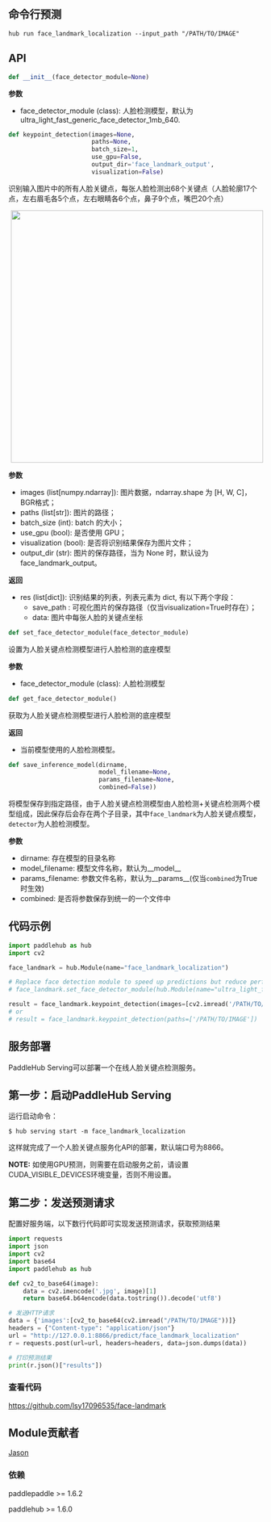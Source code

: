 ## 命令行预测

```
hub run face_landmark_localization --input_path "/PATH/TO/IMAGE"
```

## API

```python
def __init__(face_detector_module=None)
```

**参数**

* face\_detector\_module (class): 人脸检测模型，默认为 ultra\_light\_fast\_generic\_face\_detector\_1mb\_640.


```python
def keypoint_detection(images=None,
                       paths=None,
                       batch_size=1,
                       use_gpu=False,
                       output_dir='face_landmark_output',
                       visualization=False)
```

识别输入图片中的所有人脸关键点，每张人脸检测出68个关键点（人脸轮廓17个点，左右眉毛各5个点，左右眼睛各6个点，鼻子9个点，嘴巴20个点）

<p align="center">
<img src="https://paddlehub.bj.bcebos.com/resources/face_landmark.jpg"  hspace='5' width=500/> <br />
</p>

**参数**

* images (list\[numpy.ndarray\]): 图片数据，ndarray.shape 为 \[H, W, C\]，BGR格式；
* paths (list\[str\]): 图片的路径；
* batch\_size (int): batch 的大小；
* use\_gpu (bool): 是否使用 GPU；
* visualization (bool): 是否将识别结果保存为图片文件；
* output\_dir (str): 图片的保存路径，当为 None 时，默认设为face\_landmark\_output。

**返回**

* res (list\[dict\]): 识别结果的列表，列表元素为 dict, 有以下两个字段：
    * save\_path : 可视化图片的保存路径（仅当visualization=True时存在）；
    * data: 图片中每张人脸的关键点坐标


```python
def set_face_detector_module(face_detector_module)
```

设置为人脸关键点检测模型进行人脸检测的底座模型

**参数**

* face\_detector\_module (class): 人脸检测模型


```python
def get_face_detector_module()
```

获取为人脸关键点检测模型进行人脸检测的底座模型

**返回**

* 当前模型使用的人脸检测模型。

```python
def save_inference_model(dirname,
                         model_filename=None,
                         params_filename=None,
                         combined=False))
```

将模型保存到指定路径，由于人脸关键点检测模型由人脸检测+关键点检测两个模型组成，因此保存后会存在两个子目录，其中`face_landmark`为人脸关键点模型，`detector`为人脸检测模型。

**参数**

* dirname: 存在模型的目录名称
* model_filename: 模型文件名称，默认为\_\_model\_\_
* params_filename: 参数文件名称，默认为\_\_params\_\_(仅当`combined`为True时生效)
* combined: 是否将参数保存到统一的一个文件中


## 代码示例

```python
import paddlehub as hub
import cv2

face_landmark = hub.Module(name="face_landmark_localization")

# Replace face detection module to speed up predictions but reduce performance
# face_landmark.set_face_detector_module(hub.Module(name="ultra_light_fast_generic_face_detector_1mb_320"))

result = face_landmark.keypoint_detection(images=[cv2.imread('/PATH/TO/IMAGE')])
# or
# result = face_landmark.keypoint_detection(paths=['/PATH/TO/IMAGE'])
```

## 服务部署

PaddleHub Serving可以部署一个在线人脸关键点检测服务。

## 第一步：启动PaddleHub Serving

运行启动命令：
```shell
$ hub serving start -m face_landmark_localization
```

这样就完成了一个人脸关键点服务化API的部署，默认端口号为8866。

**NOTE:** 如使用GPU预测，则需要在启动服务之前，请设置CUDA_VISIBLE_DEVICES环境变量，否则不用设置。

## 第二步：发送预测请求

配置好服务端，以下数行代码即可实现发送预测请求，获取预测结果

```python
import requests
import json
import cv2
import base64
import paddlehub as hub

def cv2_to_base64(image):
    data = cv2.imencode('.jpg', image)[1]
    return base64.b64encode(data.tostring()).decode('utf8')

# 发送HTTP请求
data = {'images':[cv2_to_base64(cv2.imread("/PATH/TO/IMAGE"))]}
headers = {"Content-type": "application/json"}
url = "http://127.0.0.1:8866/predict/face_landmark_localization"
r = requests.post(url=url, headers=headers, data=json.dumps(data))

# 打印预测结果
print(r.json()["results"])
```

### 查看代码

https://github.com/lsy17096535/face-landmark

## Module贡献者

[Jason](https://github.com/jiangjiajun)

### 依赖

paddlepaddle >= 1.6.2

paddlehub >= 1.6.0
